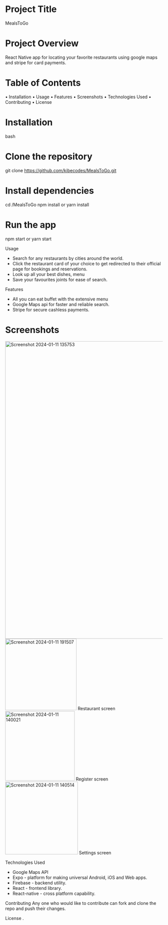 # Project Title
MealsToGo

# Project Overview
React Native app for locating your favorite restaurants using google maps and stripe for card payments.

# Table of Contents
• Installation
• Usage
• Features
• Screenshots
• Technologies Used
• Contributing
• License

# Installation
bash
# Clone the repository
git clone https://github.com/kibecodes/MealsToGo.git

# Install dependencies
cd /MealsToGo
npm install or yarn install

# Run the app
npm start or yarn start

Usage
- Search for any restaurants by cities around the world.
- Click the restaurant card of your choice to get redirected to their official page for bookings and reservations.
- Look up all your best dishes, menu 
- Save your favourites joints for ease of search.

Features
- All you can eat buffet with the extensive menu 
- Google Maps api for faster and reliable search.
- Stripe for secure cashless payments.

# Screenshots
<img width="949" alt="Screenshot 2024-01-11 135753" src="https://github.com/kibecodes/MealsToGo/assets/106477223/1e5585aa-0912-42f5-b979-ba029b92931e">

<img width="228" alt="Screenshot 2024-01-11 191507" src="https://github.com/kibecodes/MealsToGo/assets/106477223/d78b15f3-c1bb-4fc1-9c42-7cb0759504f4">
Restaurant screen

<img width="222" alt="Screenshot 2024-01-11 140021" src="https://github.com/kibecodes/MealsToGo/assets/106477223/794d510f-3f64-403a-b54d-c62f3bacbc35">
Register screen

<img width="232" alt="Screenshot 2024-01-11 140514" src="https://github.com/kibecodes/MealsToGo/assets/106477223/3090ce1e-d2c1-4031-a2fc-cea5a6c65cbd">
Settings screen




Technologies Used
- Google Maps API
- Expo - platform for making universal Android, iOS and Web apps.
- Firebase - backend utility.
- React - frontend library.
- React-native - cross platform capability.

Contributing
Any one who would like to contribute can fork and clone the repo and push their changes.

License
.

